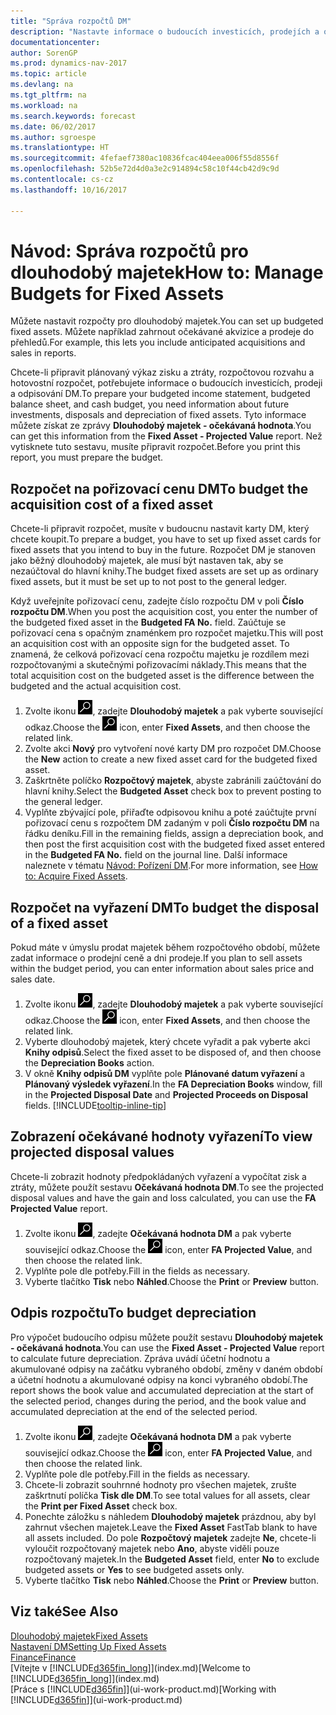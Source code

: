 ```yaml
---
title: "Správa rozpočtů DM"
description: "Nastavte informace o budoucích investicích, prodejích a odpisování dlouhodobého majetku, abyste mohli připravit rozpočty a prognózy."
documentationcenter: 
author: SorenGP
ms.prod: dynamics-nav-2017
ms.topic: article
ms.devlang: na
ms.tgt_pltfrm: na
ms.workload: na
ms.search.keywords: forecast
ms.date: 06/02/2017
ms.author: sgroespe
ms.translationtype: HT
ms.sourcegitcommit: 4fefaef7380ac10836fcac404eea006f55d8556f
ms.openlocfilehash: 52b5e72d4d0a3e2c914894c58c10f44cb42d9c9d
ms.contentlocale: cs-cz
ms.lasthandoff: 10/16/2017

---
```

# <a name="how-to-manage-budgets-for-fixed-assets"></a><span data-ttu-id="c3ddc-103">Návod: Správa rozpočtů pro dlouhodobý majetek</span><span class="sxs-lookup"><span data-stu-id="c3ddc-103">How to: Manage Budgets for Fixed Assets</span></span>
<span data-ttu-id="c3ddc-104">Můžete nastavit rozpočty pro dlouhodobý majetek.</span><span class="sxs-lookup"><span data-stu-id="c3ddc-104">You can set up budgeted fixed assets.</span></span> <span data-ttu-id="c3ddc-105">Můžete například zahrnout očekávané akvizice a prodeje do přehledů.</span><span class="sxs-lookup"><span data-stu-id="c3ddc-105">For example, this lets you include anticipated acquisitions and sales in reports.</span></span>  

<span data-ttu-id="c3ddc-106">Chcete-li připravit plánovaný výkaz zisku a ztráty, rozpočtovou rozvahu a hotovostní rozpočet, potřebujete informace o budoucích investicích, prodeji a odpisování DM.</span><span class="sxs-lookup"><span data-stu-id="c3ddc-106">To prepare your budgeted income statement, budgeted balance sheet, and cash budget, you need information about future investments, disposals and depreciation of fixed assets.</span></span> <span data-ttu-id="c3ddc-107">Tyto informace můžete získat ze zprávy **Dlouhodobý majetek - očekávaná hodnota**.</span><span class="sxs-lookup"><span data-stu-id="c3ddc-107">You can get this information from the **Fixed Asset - Projected Value** report.</span></span> <span data-ttu-id="c3ddc-108">Než vytisknete tuto sestavu, musíte připravit rozpočet.</span><span class="sxs-lookup"><span data-stu-id="c3ddc-108">Before you print this report, you must prepare the budget.</span></span>  

## <a name="to-budget-the-acquisition-cost-of-a-fixed-asset"></a><span data-ttu-id="c3ddc-109">Rozpočet na pořizovací cenu DM</span><span class="sxs-lookup"><span data-stu-id="c3ddc-109">To budget the acquisition cost of a fixed asset</span></span>
<span data-ttu-id="c3ddc-110">Chcete-li připravit rozpočet, musíte v budoucnu nastavit karty DM, který chcete koupit.</span><span class="sxs-lookup"><span data-stu-id="c3ddc-110">To prepare a budget, you have to set up fixed asset cards for fixed assets that you intend to buy in the future.</span></span> <span data-ttu-id="c3ddc-111">Rozpočet DM je stanoven jako běžný dlouhodobý majetek, ale musí být nastaven tak, aby se nezaúčtoval do hlavní knihy.</span><span class="sxs-lookup"><span data-stu-id="c3ddc-111">The budget fixed assets are set up as ordinary fixed assets, but it must be set up to not post to the general ledger.</span></span>

<span data-ttu-id="c3ddc-112">Když uveřejníte pořizovací cenu, zadejte číslo rozpočtu DM v poli **Číslo rozpočtu DM**.</span><span class="sxs-lookup"><span data-stu-id="c3ddc-112">When you post the acquisition cost, you enter the number of the budgeted fixed asset in the **Budgeted FA No.** field.</span></span> <span data-ttu-id="c3ddc-113">Zaúčtuje se pořizovací cena s opačným znaménkem pro rozpočet majetku.</span><span class="sxs-lookup"><span data-stu-id="c3ddc-113">This will post an acquisition cost with an opposite sign for the budgeted asset.</span></span> <span data-ttu-id="c3ddc-114">To znamená, že celková pořizovací cena rozpočtu majetku je rozdílem mezi rozpočtovanými a skutečnými pořizovacími náklady.</span><span class="sxs-lookup"><span data-stu-id="c3ddc-114">This means that the total acquisition cost on the budgeted asset is the difference between the budgeted and the actual acquisition cost.</span></span>

1. <span data-ttu-id="c3ddc-115">Zvolte ikonu ![Vyhledat stránku nebo sestavu](media/ui-search/search_small.png "Ikona Vyhledat stránku nebo sestavu"), zadejte **Dlouhodobý majetek** a pak vyberte související odkaz.</span><span class="sxs-lookup"><span data-stu-id="c3ddc-115">Choose the ![Search for Page or Report](media/ui-search/search_small.png "Search for Page or Report icon") icon, enter **Fixed Assets**, and then choose the related link.</span></span>
2. <span data-ttu-id="c3ddc-116">Zvolte akci **Nový** pro vytvoření nové karty DM pro rozpočet DM.</span><span class="sxs-lookup"><span data-stu-id="c3ddc-116">Choose the **New** action to create a new fixed asset card for the budgeted fixed asset.</span></span>
3. <span data-ttu-id="c3ddc-117">Zaškrtněte políčko **Rozpočtový majetek**, abyste zabránili zaúčtování do hlavní knihy.</span><span class="sxs-lookup"><span data-stu-id="c3ddc-117">Select the **Budgeted Asset** check box to prevent posting to the general ledger.</span></span>
4. <span data-ttu-id="c3ddc-118">Vyplňte zbývající pole, přiřaďte odpisovou knihu a poté zaúčtujte první pořizovací cenu s rozpočtem DM zadaným v poli **Číslo rozpočtu DM** na řádku deníku.</span><span class="sxs-lookup"><span data-stu-id="c3ddc-118">Fill in the remaining fields, assign a depreciation book, and then post the first acquisition cost with the budgeted fixed asset entered in the **Budgeted FA No.** field on the journal line.</span></span> <span data-ttu-id="c3ddc-119">Další informace naleznete v tématu [Návod: Pořízení DM](fa-how-acquire.md).</span><span class="sxs-lookup"><span data-stu-id="c3ddc-119">For more information, see [How to: Acquire Fixed Assets](fa-how-acquire.md).</span></span>

## <a name="to-budget-the-disposal-of-a-fixed-asset"></a><span data-ttu-id="c3ddc-120">Rozpočet na vyřazení DM</span><span class="sxs-lookup"><span data-stu-id="c3ddc-120">To budget the disposal of a fixed asset</span></span>
<span data-ttu-id="c3ddc-121">Pokud máte v úmyslu prodat majetek během rozpočtového období, můžete zadat informace o prodejní ceně a dni prodeje.</span><span class="sxs-lookup"><span data-stu-id="c3ddc-121">If you plan to sell assets within the budget period, you can enter information about sales price and sales date.</span></span>

1. <span data-ttu-id="c3ddc-122">Zvolte ikonu ![Vyhledat stránku nebo sestavu](media/ui-search/search_small.png "Ikona Vyhledat stránku nebo sestavu"), zadejte **Dlouhodobý majetek** a pak vyberte související odkaz.</span><span class="sxs-lookup"><span data-stu-id="c3ddc-122">Choose the ![Search for Page or Report](media/ui-search/search_small.png "Search for Page or Report icon") icon, enter **Fixed Assets**, and then choose the related link.</span></span>
2. <span data-ttu-id="c3ddc-123">Vyberte dlouhodobý majetek, který chcete vyřadit a pak vyberte akci **Knihy odpisů**.</span><span class="sxs-lookup"><span data-stu-id="c3ddc-123">Select the fixed asset to be disposed of, and then choose the **Depreciation Books** action.</span></span>
3. <span data-ttu-id="c3ddc-124">V okně **Knihy odpisů DM** vyplňte pole **Plánované datum vyřazení** a **Plánovaný výsledek vyřazení**.</span><span class="sxs-lookup"><span data-stu-id="c3ddc-124">In the **FA Depreciation Books** window, fill in the **Projected Disposal Date** and **Projected Proceeds on Disposal** fields.</span></span> [!INCLUDE[tooltip-inline-tip](includes/tooltip-inline-tip_md.md)]

## <a name="to-view-projected-disposal-values"></a><span data-ttu-id="c3ddc-125">Zobrazení očekávané hodnoty vyřazení</span><span class="sxs-lookup"><span data-stu-id="c3ddc-125">To view projected disposal values</span></span>
<span data-ttu-id="c3ddc-126">Chcete-li zobrazit hodnoty předpokládaných vyřazení a vypočítat zisk a ztráty, můžete použít sestavu **Očekávaná hodnota DM**.</span><span class="sxs-lookup"><span data-stu-id="c3ddc-126">To see the projected disposal values and have the gain and loss calculated, you can use the **FA Projected Value** report.</span></span>

1. <span data-ttu-id="c3ddc-127">Zvolte ikonu ![Vyhledat stránku nebo sestavu](media/ui-search/search_small.png "Ikona Vyhledat stránku nebo sestavu"), zadejte **Očekávaná hodnota DM** a pak vyberte související odkaz.</span><span class="sxs-lookup"><span data-stu-id="c3ddc-127">Choose the ![Search for Page or Report](media/ui-search/search_small.png "Search for Page or Report icon") icon, enter **FA Projected Value**, and then choose the related link.</span></span>
2. <span data-ttu-id="c3ddc-128">Vyplňte pole dle potřeby.</span><span class="sxs-lookup"><span data-stu-id="c3ddc-128">Fill in the fields as necessary.</span></span>
3. <span data-ttu-id="c3ddc-129">Vyberte tlačítko **Tisk** nebo **Náhled**.</span><span class="sxs-lookup"><span data-stu-id="c3ddc-129">Choose the **Print** or **Preview** button.</span></span>

## <a name="to-budget-depreciation"></a><span data-ttu-id="c3ddc-130">Odpis rozpočtu</span><span class="sxs-lookup"><span data-stu-id="c3ddc-130">To budget depreciation</span></span>
<span data-ttu-id="c3ddc-131">Pro výpočet budoucího odpisu můžete použít sestavu **Dlouhodobý majetek - očekávaná hodnota**.</span><span class="sxs-lookup"><span data-stu-id="c3ddc-131">You can use the **Fixed Asset - Projected Value** report to calculate future depreciation.</span></span> <span data-ttu-id="c3ddc-132">Zpráva uvádí účetní hodnotu a akumulované odpisy na začátku vybraného období, změny v daném období a účetní hodnotu a akumulované odpisy na konci vybraného období.</span><span class="sxs-lookup"><span data-stu-id="c3ddc-132">The report shows the book value and accumulated depreciation at the start of the selected period, changes during the period, and the book value and accumulated depreciation at the end of the selected period.</span></span>

1. <span data-ttu-id="c3ddc-133">Zvolte ikonu ![Vyhledat stránku nebo sestavu](media/ui-search/search_small.png "Ikona Vyhledat stránku nebo sestavu"), zadejte **Očekávaná hodnota DM** a pak vyberte související odkaz.</span><span class="sxs-lookup"><span data-stu-id="c3ddc-133">Choose the ![Search for Page or Report](media/ui-search/search_small.png "Search for Page or Report icon") icon, enter **FA Projected Value**, and then choose the related link.</span></span>
2. <span data-ttu-id="c3ddc-134">Vyplňte pole dle potřeby.</span><span class="sxs-lookup"><span data-stu-id="c3ddc-134">Fill in the fields as necessary.</span></span>
3. <span data-ttu-id="c3ddc-135">Chcete-li zobrazit souhrnné hodnoty pro všechen majetek, zrušte zaškrtnutí políčka **Tisk dle DM**.</span><span class="sxs-lookup"><span data-stu-id="c3ddc-135">To see total values for all assets, clear the **Print per Fixed Asset** check box.</span></span>
4. <span data-ttu-id="c3ddc-136">Ponechte záložku s náhledem **Dlouhodobý majetek** prázdnou, aby byl zahrnut všechen majetek.</span><span class="sxs-lookup"><span data-stu-id="c3ddc-136">Leave the **Fixed Asset** FastTab blank to have all assets included.</span></span> <span data-ttu-id="c3ddc-137">Do pole **Rozpočtový majetek** zadejte **Ne**, chcete-li vyloučit rozpočtovaný majetek nebo **Ano**, abyste viděli pouze rozpočtovaný majetek.</span><span class="sxs-lookup"><span data-stu-id="c3ddc-137">In the **Budgeted Asset** field, enter **No** to exclude budgeted assets or **Yes** to see budgeted assets only.</span></span>
5. <span data-ttu-id="c3ddc-138">Vyberte tlačítko **Tisk** nebo **Náhled**.</span><span class="sxs-lookup"><span data-stu-id="c3ddc-138">Choose the **Print** or **Preview** button.</span></span>

## <a name="see-also"></a><span data-ttu-id="c3ddc-139">Viz také</span><span class="sxs-lookup"><span data-stu-id="c3ddc-139">See Also</span></span>
[<span data-ttu-id="c3ddc-140">Dlouhodobý majetek</span><span class="sxs-lookup"><span data-stu-id="c3ddc-140">Fixed Assets</span></span>](fa-manage.md)  
[<span data-ttu-id="c3ddc-141">Nastavení DM</span><span class="sxs-lookup"><span data-stu-id="c3ddc-141">Setting Up Fixed Assets</span></span>](fa-setup.md)  
[<span data-ttu-id="c3ddc-142">Finance</span><span class="sxs-lookup"><span data-stu-id="c3ddc-142">Finance</span></span>](finance.md)  
<span data-ttu-id="c3ddc-143">[Vítejte v [!INCLUDE[d365fin_long](includes/d365fin_long_md.md)]](index.md)</span><span class="sxs-lookup"><span data-stu-id="c3ddc-143">[Welcome to [!INCLUDE[d365fin_long](includes/d365fin_long_md.md)]](index.md)</span></span>  
<span data-ttu-id="c3ddc-144">[Práce s [!INCLUDE[d365fin](includes/d365fin_md.md)]](ui-work-product.md)</span><span class="sxs-lookup"><span data-stu-id="c3ddc-144">[Working with [!INCLUDE[d365fin](includes/d365fin_md.md)]](ui-work-product.md)</span></span>

